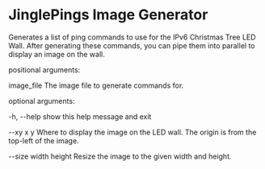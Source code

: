 # JinglePings Image Generator
Generates a list of ping commands to use for the IPv6 Christmas Tree LED Wall. After generating these commands, you can pipe them into parallel to display an image on the wall.

positional arguments:
  
  image_file           The image file to generate commands for.

optional arguments:
  
  -h, --help           show this help message and exit
  
   --xy x y             Where to display the image on the LED wall. The origin
                       is from the top-left of the image.
  
  --size width height  Resize the image to the given width and height.
